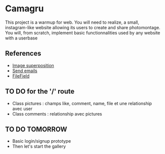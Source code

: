 # Camagru
This project is a warmup for web. You will need to realize, a small, instagram-like website allowing its users to create and share photomontage. You will, from scratch, implement basic functionnalities used by any website with a userbase

## References

- [Image superposition](https://openclassrooms.com/forum/sujet/bd-transparence-png-et-superposition-d-images)
- [Send emails](https://www.justinsilver.com/technology/osx/send-emails-mac-os-x-postfix-gmail-relay/)
- [FileField](https://wtforms.readthedocs.io/en/2.3.x/fields/)

## TO DO for the '/' route
- Class pictures : champs like, comment, name, file et une relationship avec user
- Class comments : relationship avec pictures

## TO DO TOMORROW
- Basic login/signup prototype
- Then let's start the gallery